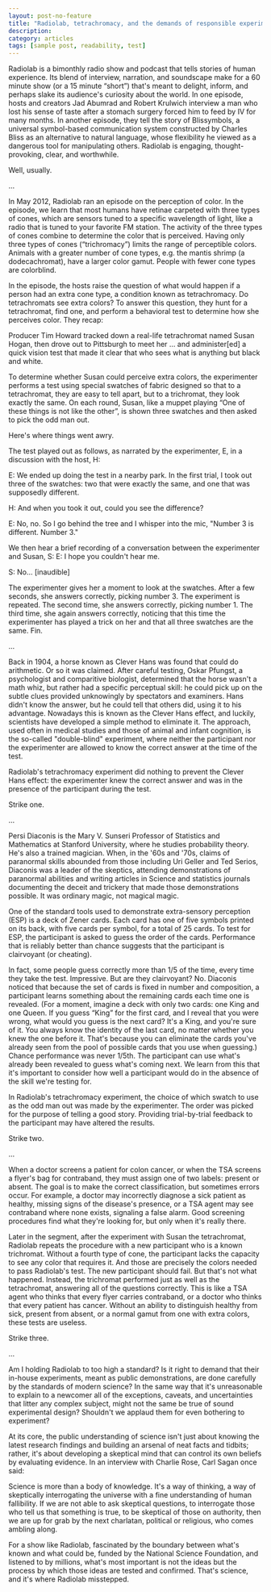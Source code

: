 ```yaml
---
layout: post-no-feature
title: "Radiolab, tetrachromacy, and the demands of responsible experimentation"
description:
category: articles
tags: [sample post, readability, test]
---
```


Radiolab is a bimonthly radio show and podcast that tells stories of human experience. Its blend of interview, narration, and soundscape make for a 60 minute show (or a 15 minute “short”) that's meant to delight, inform, and perhaps slake its audience's curiosity about the world. In one episode, hosts and creators Jad Abumrad and Robert Krulwich interview a man who lost his sense of taste after a stomach surgery forced him to feed by IV for many months. In another episode, they tell the story of Blissymbols, a universal symbol-based communication system constructed by Charles Bliss as an alternative to natural language, whose flexibility he viewed as a dangerous tool for manipulating others. Radiolab is engaging, thought-provoking, clear, and worthwhile.

Well, usually.

…

In May 2012, Radiolab ran an episode on the perception of color. In the episode, we learn that most humans have retinae carpeted with three types of cones, which are sensors tuned to a specific wavelength of light, like a radio that is tuned to your favorite FM station. The activity of the three types of cones combine to determine the color that is perceived.   Having only three types of cones (“trichromacy”) limits the range of perceptible colors. Animals with a greater number of cone types, e.g. the mantis shrimp (a dodecachromat), have a larger color gamut. People with fewer cone types are colorblind.

In the episode, the hosts raise the question of what would happen if a person had an extra cone type, a condition known as tetrachromacy. Do tetrachromats see extra colors? To answer this question, they hunt for a tetrachromat, find one, and perform a behavioral test to determine how she perceives color. They recap:

Producer Tim Howard tracked down a real-life tetrachromat named Susan Hogan, then drove out to Pittsburgh to meet her … and administer[ed] a quick vision test that made it clear that who sees what is anything but black and white.

To determine whether Susan could perceive extra colors, the experimenter performs a test using special swatches of fabric designed so that to a tetrachromat, they are easy to tell apart, but to a trichromat, they look exactly the same. On each round, Susan, like a muppet playing “One of these things is not like the other”, is shown three swatches and then asked to pick the odd man out.

Here's where things went awry.

The test played out as follows, as narrated by the experimenter, E, in a discussion with the host, H:

E: We ended up doing the test in a nearby park. In the first trial, I took out three of the swatches: two that were exactly the same, and one that was supposedly different.

H: And when you took it out, could you see the difference?

E: No, no. So I go behind the tree and I whisper into the mic, "Number 3 is different. Number 3."

We then hear a brief recording of a conversation between the experimenter and Susan, S:
E: I hope you couldn't hear me.

S: No… [inaudible]

The experimenter gives her a moment to look at the swatches. After a few seconds, she answers correctly, picking number 3. The experiment is repeated. The second time, she answers correctly, picking number 1. The third time, she again answers correctly, noticing that this time the experimenter has played a trick on her and that all three swatches are the same. Fin.

…

Back in 1904, a horse known as Clever Hans was found that could do arithmetic. Or so it was claimed. After careful testing, Oskar Pfungst, a psychologist and comparitive biologist, determined that the horse wasn't a math whiz, but rather had a specific perceptual skill: he could pick up on the subtle clues provided unknowingly by spectators and examiners. Hans didn't know the answer, but he could tell that others did, using it to his advantage. Nowadays this is known as the Clever Hans effect, and luckily, scientists have developed a simple method to eliminate it. The approach, used often in medical studies and those of animal and infant cognition, is the so-called "double-blind" experiment, where neither the participant nor the experimenter are allowed to know the correct answer at the time of the test.

Radiolab's tetrachromacy experiment did nothing to prevent the Clever Hans effect: the experimenter knew the correct answer and was in the presence of the participant during the test.

Strike one.

…

Persi Diaconis is the Mary V. Sunseri Professor of Statistics and Mathematics at Stanford University, where he studies probability theory. He's also a trained magician. When, in the '60s and '70s, claims of paranormal skills abounded from those including Uri Geller and Ted Serios, Diaconis was a leader of the skeptics, attending demonstrations of paranormal abilities and writing articles in Science and statistics journals documenting the deceit and trickery that made those demonstrations possible. It was ordinary magic, not magical magic.

One of the standard tools used to demonstrate extra-sensory perception (ESP) is a deck of Zener cards. Each card has one of five symbols printed on its back, with five cards per symbol, for a total of 25 cards. To test for ESP, the participant is asked to guess the order of the cards. Performance that is reliably better than chance suggests that the participant is clairvoyant (or cheating).

In fact, some people guess correctly more than 1/5 of the time, every time they take the test. Impressive. But are they clairvoyant? No. Diaconis noticed that because the set of cards is fixed in number and composition, a participant learns something about the remaining cards each time one is revealed. (For a moment, imagine a deck with only two cards: one King and one Queen. If you guess “King” for the first card, and I reveal that you were wrong, what would you guess is the next card? It's a King, and you're sure of it. You always know the identity of the last card, no matter whether you knew the one before it. That's because you can eliminate the cards you've already seen from the pool of possible cards that you use when guessing.) Chance performance was never 1/5th. The participant can use what's already been revealed to guess what's coming next. We learn from this that it's important to consider how well a participant would do in the absence of the skill we're testing for.

In Radiolab's tetrachromacy experiment, the choice of which swatch to use as the odd man out was made by the experimenter. The order was picked for the purpose of telling a good story. Providing trial-by-trial feedback to the participant may have altered the results.

Strike two.

…

When a doctor screens a patient for colon cancer, or when the TSA screens a flyer's bag for contraband, they must assign one of two labels: present or absent. The goal is to make the correct classification, but sometimes errors occur. For example, a doctor may incorrectly diagnose a sick patient as healthy, missing signs of the disease's presence, or a TSA agent may see contraband where none exists, signaling a false alarm. Good screening procedures find what they're looking for, but only when it's really there.

Later in the segment, after the experiment with Susan the tetrachromat, Radiolab repeats the procedure with a new participant who is a known trichromat. Without a fourth type of cone, the participant lacks the capacity to see any color that requires it. And those are precisely the colors needed to pass Radiolab's test. The new participant should fail. But that's not what happened. Instead, the trichromat performed just as well as the tetrachromat, answering all of the questions correctly. This is like a TSA agent who thinks that every flyer carries contraband, or a doctor who thinks that every patient has cancer. Without an ability to distinguish healthy from sick, present from absent, or a normal gamut from one with extra colors, these tests are useless.

Strike three.

…

Am I holding Radiolab to too high a standard? Is it right to demand that their in-house experiments, meant as public demonstrations, are done carefully by the standards of modern science? In the same way that it's unreasonable to explain to a newcomer all of the exceptions, caveats, and uncertainties that litter any complex subject, might not the same be true of sound experimental design? Shouldn't we applaud them for even bothering to experiment?

At its core, the public understanding of science isn't just about knowing the latest research findings and building an arsenal of neat facts and tidbits; rather, it's about developing a skeptical mind that can control its own beliefs by evaluating evidence. In an interview with Charlie Rose, Carl Sagan once said:

Science is more than a body of knowledge. It's a way of thinking, a way of skeptically interrogating the universe with a fine understanding of human fallibility. If we are not able to ask skeptical questions, to interrogate those who tell us that something is true, to be skeptical of those on authority, then we are up for grab by the next charlatan, political or religious, who comes ambling along.

For a show like Radiolab, fascinated by the boundary between what's known and what could be, funded by the National Science Foundation, and listened to by millions, what's most important is not the ideas but the process by which those ideas are tested and confirmed. That's science, and it's where Radiolab misstepped.
